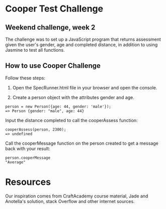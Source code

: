 # Cooper Test Challenge
## Weekend challenge, week 2

The challenge was to set up a JavaScript program that returns assessment given the user's gender, age and completed distance, in addition to using Jasmine to test all functions.

## How to use Cooper Challenge

Follow these steps:

1. Open the SpecRunner.html file in your browser and open the console.

2. Create a person object with the attributes gender and age.

```
person = new Person({age: 44, gender: 'male'});
=> Person {gender: "male", age: 44}
```


Input the distance completed to call the cooperAssess function:
```
cooperAssess(person, 2300);
=> undefined
```
Call the cooperMessage function on the person created to get a message back with your result:

```
person.cooperMessage
"Average"
```

# Resources

Our inspiration comes from CraftAcademy course material, Jade and Anotella's solution, stack Overflow and other internet sources.
